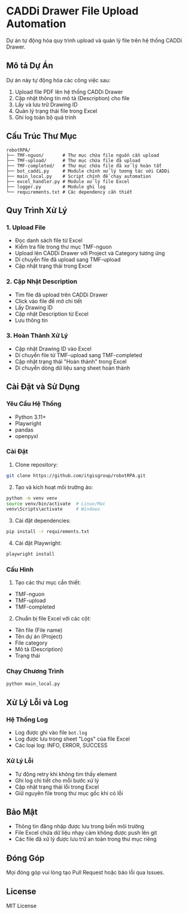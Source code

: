 # CADDi Drawer File Upload Automation

Dự án tự động hóa quy trình upload và quản lý file trên hệ thống CADDi Drawer.

## Mô tả Dự Án

Dự án này tự động hóa các công việc sau:
1. Upload file PDF lên hệ thống CADDi Drawer
2. Cập nhật thông tin mô tả (Description) cho file
3. Lấy và lưu trữ Drawing ID
4. Quản lý trạng thái file trong Excel
5. Ghi log toàn bộ quá trình

## Cấu Trúc Thư Mục

```
robotRPA/
├── TMF-nguon/       # Thư mục chứa file nguồn cần upload
├── TMF-upload/      # Thư mục chứa file đã upload
├── TMF-completed/   # Thư mục chứa file đã xử lý hoàn tất
├── bot_caddi.py     # Module chính xử lý tương tác với CADDi
├── main_local.py    # Script chính để chạy automation
├── excel_handler.py # Module xử lý file Excel
├── logger.py        # Module ghi log
└── requirements.txt # Các dependency cần thiết
```

## Quy Trình Xử Lý

### 1. Upload File
- Đọc danh sách file từ Excel
- Kiểm tra file trong thư mục TMF-nguon
- Upload lên CADDi Drawer với Project và Category tương ứng
- Di chuyển file đã upload sang TMF-upload
- Cập nhật trạng thái trong Excel

### 2. Cập Nhật Description
- Tìm file đã upload trên CADDi Drawer
- Click vào file để mở chi tiết
- Lấy Drawing ID
- Cập nhật Description từ Excel
- Lưu thông tin

### 3. Hoàn Thành Xử Lý
- Cập nhật Drawing ID vào Excel
- Di chuyển file từ TMF-upload sang TMF-completed
- Cập nhật trạng thái "Hoàn thành" trong Excel
- Di chuyển dòng dữ liệu sang sheet hoàn thành

## Cài Đặt và Sử Dụng

### Yêu Cầu Hệ Thống
- Python 3.11+
- Playwright
- pandas
- openpyxl

### Cài Đặt
1. Clone repository:
```bash
git clone https://github.com/itgisgroup/robotRPA.git
```

2. Tạo và kích hoạt môi trường ảo:
```bash
python -m venv venv
source venv/bin/activate  # Linux/Mac
venv\Scripts\activate     # Windows
```

3. Cài đặt dependencies:
```bash
pip install -r requirements.txt
```

4. Cài đặt Playwright:
```bash
playwright install
```

### Cấu Hình
1. Tạo các thư mục cần thiết:
- TMF-nguon
- TMF-upload
- TMF-completed

2. Chuẩn bị file Excel với các cột:
- Tên file (File name)
- Tên dự án (Project)
- File category
- Mô tả (Description)
- Trạng thái

### Chạy Chương Trình
```bash
python main_local.py
```

## Xử Lý Lỗi và Log

### Hệ Thống Log
- Log được ghi vào file `bot.log`
- Log được lưu trong sheet "Logs" của file Excel
- Các loại log: INFO, ERROR, SUCCESS

### Xử Lý Lỗi
- Tự động retry khi không tìm thấy element
- Ghi log chi tiết cho mỗi bước xử lý
- Cập nhật trạng thái lỗi trong Excel
- Giữ nguyên file trong thư mục gốc khi có lỗi

## Bảo Mật
- Thông tin đăng nhập được lưu trong biến môi trường
- File Excel chứa dữ liệu nhạy cảm không được push lên git
- Các file đã xử lý được lưu trữ an toàn trong thư mục riêng

## Đóng Góp
Mọi đóng góp vui lòng tạo Pull Request hoặc báo lỗi qua Issues.

## License
MIT License 